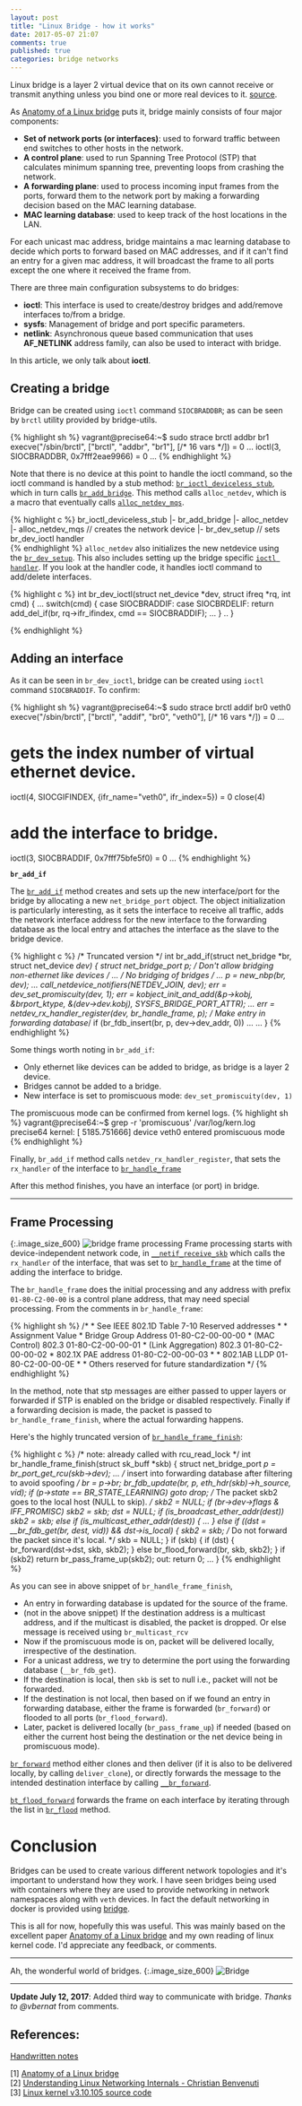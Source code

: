 ```yaml
---
layout: post
title: "Linux Bridge - how it works"
date: 2017-05-07 21:07
comments: true
published: true
categories: bridge networks
---
```



Linux bridge is a layer 2 virtual device that on its own cannot receive or transmit anything unless you bind one or more real devices to it. [source](http://shop.oreilly.com/product/9780596002558.do).

As [Anatomy of a Linux bridge](https://wiki.aalto.fi/download/attachments/70789083/linux_bridging_final.pdf) puts it, bridge mainly consists of four major components:

- **Set of network ports (or interfaces)**: used to forward traffic between end switches to other hosts in the network.
- **A control plane**: used to run Spanning Tree Protocol (STP) that calculates minimum spanning tree, preventing loops from crashing the network.
- **A forwarding plane**: used to process incoming input frames from the ports, forward them to the network port by making a forwarding decision based on the MAC learning database.
- **MAC learning database**: used to keep track of the host locations in the LAN.

For each unicast mac address, bridge maintains a mac learning database to decide which ports to forward based on MAC addresses, and if it can't find an entry for a given mac address, it will broadcast the frame to all ports except the one where it received the frame from.

There are three main configuration subsystems to do bridges:
- **ioctl**: This interface is used to create/destroy bridges and add/remove interfaces to/from a bridge.
- **sysfs**: Management of bridge and port specific parameters.
- **netlink**: Asynchronous queue based communication that uses **AF_NETLINK** address family, can also be used to interact with bridge.

In this article, we only talk about **ioctl**.

## Creating a bridge

Bridge can be created using `ioctl` command `SIOCBRADDBR`; as can be seen by `brctl` utility provided by bridge-utils.

{% highlight sh %}
vagrant@precise64:~$ sudo strace brctl addbr br1
execve("/sbin/brctl", ["brctl", "addbr", "br1"], [/* 16 vars */]) = 0
...
ioctl(3, SIOCBRADDBR, 0x7fff2eae9966)   = 0
...
{% endhighlight %}

Note that there is no device at this point to handle the ioctl command, so the ioctl command is handled by a stub method: [`br_ioctl_deviceless_stub`](http://elixir.free-electrons.com/linux/v3.10.105/source/net/bridge/br_ioctl.c#L351), which in turn calls [`br_add_bridge`](http://elixir.free-electrons.com/linux/v3.10.105/source/net/bridge/br_if.c#L235). This method calls `alloc_netdev`, which is a macro that eventually calls [`alloc_netdev_mqs`](http://elixir.free-electrons.com/linux/v3.10.105/source/net/core/dev.c#L5660).

{% highlight c %}
br_ioctl_deviceless_stub
  |- br_add_bridge
      |- alloc_netdev
           |- alloc_netdev_mqs  // creates the network device
              |- br_dev_setup // sets br_dev_ioctl handler               
{% endhighlight %}
`alloc_netdev` also initializes the new netdevice using the [`br_dev_setup`](http://elixir.free-electrons.com/linux/v3.10.105/source/net/bridge/br_device.c#L335). This also includes setting up the bridge specific [`ioctl handler`](http://elixir.free-electrons.com/linux/v3.10.105/source/net/bridge/br_ioctl.c#L379). If you look at the handler code, it handles ioctl command to add/delete interfaces.

{% highlight c %}
int br_dev_ioctl(struct net_device *dev, struct ifreq *rq, int cmd) {
    ...
    switch(cmd) {
	case SIOCBRADDIF:
	case SIOCBRDELIF:
		return add_del_if(br, rq->ifr_ifindex, cmd == SIOCBRADDIF);
    ...
    }
    ..
}

{% endhighlight %}

## Adding an interface
As it can be seen in `br_dev_ioctl`, bridge can be created using `ioctl` command `SIOCBRADDIF`. To confirm:


{% highlight sh %}
vagrant@precise64:~$ sudo strace brctl addif br0 veth0
execve("/sbin/brctl", ["brctl", "addif", "br0", "veth0"], [/* 16 vars */]) = 0
...
# gets the index number of virtual ethernet device.
ioctl(4, SIOCGIFINDEX, {ifr_name="veth0", ifr_index=5}) = 0
close(4)
 # add the interface to bridge.
ioctl(3, SIOCBRADDIF, 0x7fff75bfe5f0)   = 0
...
{% endhighlight %}

**`br_add_if`**

The [`br_add_if`](http://elixir.free-electrons.com/linux/v3.10.105/source/net/bridge/br_if.c#L325) method creates and sets up the new interface/port for the bridge by allocating a new `net_bridge_port` object. The object initialization is particularly interesting, as it sets the interface to receive all traffic, adds the network interface address for the new interface to the forwarding database as the local entry and attaches the interface as the slave to the bridge device.

{% highlight c %}
/* Truncated version */
int br_add_if(struct net_bridge *br, struct net_device *dev)
{
	struct net_bridge_port *p;
	/* Don't allow bridging non-ethernet like devices */
    ...
	/* No bridging of bridges */
    ...
	p = new_nbp(br, dev);
    ...
	call_netdevice_notifiers(NETDEV_JOIN, dev);
	err = dev_set_promiscuity(dev, 1);
	err = kobject_init_and_add(&p->kobj, &brport_ktype, &(dev->dev.kobj),
				   SYSFS_BRIDGE_PORT_ATTR);
    ...
	err = netdev_rx_handler_register(dev, br_handle_frame, p);
    /* Make entry in forwarding database*/
	if (br_fdb_insert(br, p, dev->dev_addr, 0))
		...
    ...
}
{% endhighlight %}

Some things worth noting in `br_add_if`:

- Only ethernet like devices can be added to bridge, as bridge is a layer 2 device.
- Bridges cannot be added to a bridge.
- New interface is set to promiscuous mode: `dev_set_promiscuity(dev, 1)`

The promiscuous mode can be confirmed from kernel logs.
{% highlight sh %}
vagrant@precise64:~$ grep -r 'promiscuous' /var/log/kern.log
precise64 kernel: [ 5185.751666] device veth0 entered promiscuous mode
{% endhighlight %}

Finally, `br_add_if` method calls `netdev_rx_handler_register`, that sets the `rx_handler` of the interface to [`br_handle_frame`](http://elixir.free-electrons.com/linux/v3.10.105/source/net/bridge/br_input.c#L153)

After this method finishes, you have an interface (or port) in bridge.

---

## Frame Processing

{:.image_size_600}
![bridge frame processing](https://gist.githubusercontent.com/goyalankit/6ea0ea8448ad1946e0791b308970a5d3/raw/cb59f23f7017edd47c075817aa2cdabb76bfa79d/frame_processing_bridge2.png)
Frame processing starts with device-independent network code, in [`__netif_receive_skb`](http://elixir.free-electrons.com/linux/v3.10.105/source/net/core/dev.c#L3579) which calls the `rx_handler` of the interface, that was set to [`br_handle_frame`](http://elixir.free-electrons.com/linux/v3.10.105/source/net/bridge/br_input.c#L153) at the time of adding the interface to bridge.

The `br_handle_frame` does the initial processing and any address with prefix `01-80-C2-00-00` is a control plane address, that may need special processing. From the comments in `br_handle_frame`:

{% highlight sh %}
    /*
    * See IEEE 802.1D Table 7-10 Reserved addresses
    *
    * Assignment		 		Value
    * Bridge Group Address		01-80-C2-00-00-00
    * (MAC Control) 802.3		01-80-C2-00-00-01
    * (Link Aggregation) 802.3	        01-80-C2-00-00-02
    * 802.1X PAE address		01-80-C2-00-00-03
    *
    * 802.1AB LLDP 		01-80-C2-00-00-0E
    *
    * Others reserved for future standardization
    */
{% endhighlight %}

In the method, note that stp messages are either passed to upper layers or forwarded if STP is enabled on the bridge or disabled respectively. Finally if a forwarding decision is made, the packet is passed to `br_handle_frame_finish`, where the actual forwarding happens.

Here's the highly truncated version of [`br_handle_frame_finish`](http://elixir.free-electrons.com/linux/v3.10.105/source/net/bridge/br_input.c#L60):

{% highlight c %}
/* note: already called with rcu_read_lock */
int br_handle_frame_finish(struct sk_buff *skb)
{
    struct net_bridge_port *p = br_port_get_rcu(skb->dev);
    ...
	/* insert into forwarding database after filtering to avoid spoofing */
	br = p->br;
	br_fdb_update(br, p, eth_hdr(skb)->h_source, vid);
	if (p->state == BR_STATE_LEARNING)
		goto drop;
	/* The packet skb2 goes to the local host (NULL to skip). */
	skb2 = NULL;
	if (br->dev->flags & IFF_PROMISC)
		skb2 = skb;
	dst = NULL;
	if (is_broadcast_ether_addr(dest))
		skb2 = skb;
	else if (is_multicast_ether_addr(dest)) {
        ...
	} else if ((dst = __br_fdb_get(br, dest, vid)) &&
			dst->is_local) {
		skb2 = skb;
		/* Do not forward the packet since it's local. */
		skb = NULL;
	}
	if (skb) {
		if (dst) {
			br_forward(dst->dst, skb, skb2);
		} else
			br_flood_forward(br, skb, skb2);
	}
	if (skb2)
		return br_pass_frame_up(skb2);
out:
	return 0;
    ...
}
{% endhighlight %}

As you can see in above snippet of `br_handle_frame_finish`, 
- An entry in forwarding database is updated for the source of the frame.
- (not in the above snippet) If the destination address is a multicast address, and if the multicast is disabled, the packet is dropped. Or else message is received using `br_multicast_rcv`
- Now if the promiscuous mode is on, packet will be delivered locally, irrespective of the destination.
- For a unicast address, we try to determine the port using the forwarding database (`__br_fdb_get`).
- If the destination is local, then `skb` is set to null i.e., packet will not be forwarded.
- If the destination is not local, then based on if we found an entry in forwarding database, either the frame is forwarded (`br_forward`) or flooded to all ports (`br_flood_forward`).
- Later, packet is delivered locally (`br_pass_frame_up`) if needed (based on either the current host being the destination or the net device being in promiscuous mode).

[`br_forward`](http://elixir.free-electrons.com/linux/v3.10.105/source/net/bridge/br_forward.c#L120) method either clones and then deliver (if it is also to be delivered locally, by calling `deliver_clone`), or directly forwards the message to the intended destination interface by calling [`__br_forward`](http://elixir.free-electrons.com/linux/v3.10.105/source/net/bridge/br_forward.c#L87).

[`bt_flood_forward`](http://elixir.free-electrons.com/linux/v3.10.105/source/net/bridge/br_forward.c#L212) forwards the frame on each interface by iterating through the list in [`br_flood`](http://elixir.free-electrons.com/linux/v3.10.105/source/net/bridge/br_forward.c#L212) method.

# Conclusion

Bridges can be used to create various different network topologies and it's important to understand how they work. I have seen bridges being used with containers where they are used to provide networking in network namespaces along with `veth` devices. In fact the default networking in docker is provided using [bridge](https://docs.docker.com/engine/userguide/networking/#default-networks).

This is all for now, hopefully this was useful. This was mainly based on the excellent paper [Anatomy of a Linux bridge](https://wiki.aalto.fi/download/attachments/70789083/linux_bridging_final.pdf) and my own reading of linux kernel code. I'd appreciate any feedback, or comments.

---

Ah, the wonderful world of bridges.
{:.image_size_600}
![Bridge](https://gist.githubusercontent.com/goyalankit/6ea0ea8448ad1946e0791b308970a5d3/raw/bfa531da40571bdd72c21b752abb6768d346cb70/sf_bridge.jpg)


---

**Update July 12, 2017**: Added third way to communicate with bridge. *Thanks to @vbernat* from comments.


## References:
[Handwritten notes](http://goyalankit.com/blog/linux-bridge-notes)

[1] [Anatomy of a Linux bridge](https://wiki.aalto.fi/download/attachments/70789083/linux_bridging_final.pdf)<br/>
[2] [Understanding Linux Networking Internals - Christian Benvenuti](http://shop.oreilly.com/product/9780596002558.do)<br/>
[3] [Linux kernel v3.10.105 source code](http://elixir.free-electrons.com/linux/v3.10.105/source)
